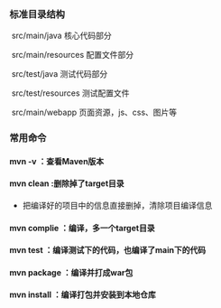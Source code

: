 ### 标准目录结构

​		src/main/java               核心代码部分

​		src/main/resources	 配置文件部分

​		src/test/java				  测试代码部分

​		src/test/resources		测试配置文件

​		src/main/webapp         页面资源，js、css、图片等

### 常用命令

#### mvn -v              ：查看Maven版本

#### mvn clean		:删除掉了target目录

* 把编译好的项目中的信息直接删掉，清除项目编译信息

#### mvn complie 		：编译，多一个target目录

#### mvn test				 ：编译测试下的代码，也编译了main下的代码

#### mvn package		 ：编译并打成war包

#### mvn install			 ：编译打包并安装到本地仓库

